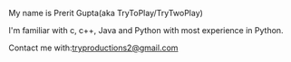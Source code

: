 My name is Prerit Gupta(aka TryToPlay/TryTwoPlay)

I'm familiar with c, c++, Java and Python with most experience in Python.

Contact me with:tryproductions2@gmail.com

<!---
TryToPlay/TryToPlay is a ✨ special ✨ repository because its `README.md` (this file) appears on your GitHub profile.
You can click the Preview link to take a look at your changes.
--->
